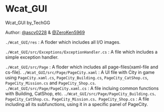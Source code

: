 # Wcat_GUI
Wcat_GUI by_TechGG


Author: [@ascv0228](https://github.com/ascv0228) & [@ZeroKen5969](https://github.com/ZeroKen5969)


`./Wcat_GUI/res` : A floder which includes all I/O images.

`./Wcat_GUI/src/Exceptions/ExceptionHandler.cs` : A file which includes a simple exception handler.

`./Wcat_GUI/src/Page` : A floder which includes all page-files(xaml-file and cs-file).
`./Wcat_GUI/src/Page/PageCity.xaml` : A UI file with City in game using `PageCity.xaml.cs`, `PageCity_Building.cs`, `PageCity_CatShop.cs`, `PageCity_Mission.cs` and `PageCity_Shop.cs`.
`./Wcat_GUI/src/Page/PageCity.xaml.cs` : A file incluing common functions with Building, CatShop, etc.
`./Wcat_GUI/src/Page/PageCity_Building.cs、PageCity_CatShop.cs、PageCity_Mission.cs、PageCity_Shop.cs` : A file including all its subfunctions, using it in a specific panel of PageCity.

